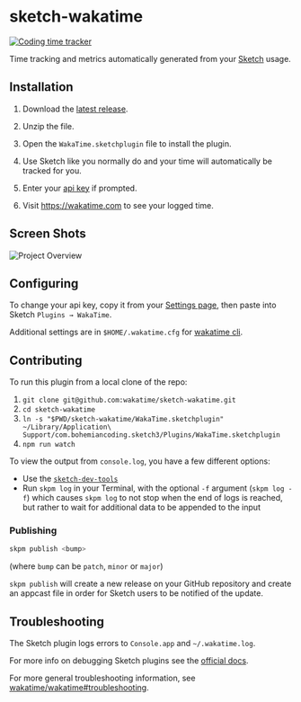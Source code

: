 # sketch-wakatime

[![Coding time tracker](https://wakatime.com/badge/github/wakatime/sketch-wakatime.svg)](https://wakatime.com/badge/github/wakatime/sketch-wakatime)

Time tracking and metrics automatically generated from your [Sketch](http://www.sketchapp.com/) usage.


## Installation


1. Download the [latest release](https://github.com/wakatime/sketch-wakatime/releases/latest).

2. Unzip the file.

3. Open the `WakaTime.sketchplugin` file to install the plugin.

4. Use Sketch like you normally do and your time will automatically be tracked for you.

5. Enter your [api key](https://wakatime.com/settings#apikey) if prompted.

6. Visit <https://wakatime.com> to see your logged time.


## Screen Shots

![Project Overview](https://wakatime.com/static/img/ScreenShots/Screen-Shot-2016-03-21.png)


## Configuring

To change your api key, copy it from your [Settings page](https://wakatime.com/settings#apikey), then paste into Sketch `Plugins → WakaTime`.

Additional settings are in `$HOME/.wakatime.cfg` for [wakatime cli](https://github.com/wakatime/wakatime#configuring).


## Contributing

To run this plugin from a local clone of the repo:

1. `git clone git@github.com:wakatime/sketch-wakatime.git`
2. `cd sketch-wakatime`
3. `ln -s "$PWD/sketch-wakatime/WakaTime.sketchplugin" ~/Library/Application\ Support/com.bohemiancoding.sketch3/Plugins/WakaTime.sketchplugin`
4. `npm run watch`

To view the output from `console.log`, you have a few different options:

- Use the [`sketch-dev-tools`](https://github.com/skpm/sketch-dev-tools)
- Run `skpm log` in your Terminal, with the optional `-f` argument (`skpm log -f`) which causes `skpm log` to not stop when the end of logs is reached, but rather to wait for additional data to be appended to the input

### Publishing

```bash
skpm publish <bump>
```

(where `bump` can be `patch`, `minor` or `major`)

`skpm publish` will create a new release on your GitHub repository and create an appcast file in order for Sketch users to be notified of the update.


## Troubleshooting

The Sketch plugin logs errors to `Console.app` and `~/.wakatime.log`.

For more info on debugging Sketch plugins see the [official docs](https://developer.sketch.com/plugins/debugging).

For more general troubleshooting information, see [wakatime/wakatime#troubleshooting](https://github.com/wakatime/wakatime#troubleshooting).

